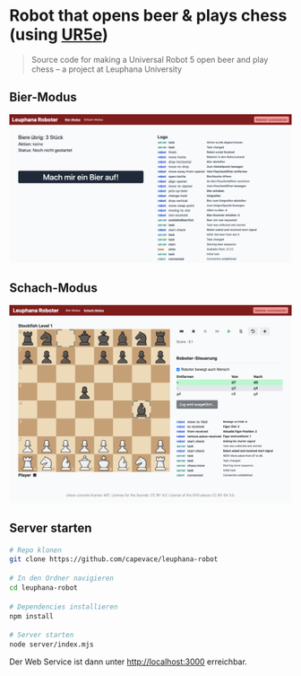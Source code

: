 # Robot that opens beer & plays chess (using [UR5e](https://www.universal-robots.com/products/ur5-robot/))

> Source code for making a Universal Robot 5 open beer and play chess – a project at Leuphana University

## Bier-Modus
![](beer-mode.png)

## Schach-Modus
![](chess-mode.png)

## Server starten
```sh
# Repo klonen
git clone https://github.com/capevace/leuphana-robot

# In den Ordner navigieren
cd leuphana-robot

# Dependencies installieren
npm install

# Server starten
node server/index.mjs
```

Der Web Service ist dann unter [http://localhost:3000](http://localhost:3000) erreichbar.

